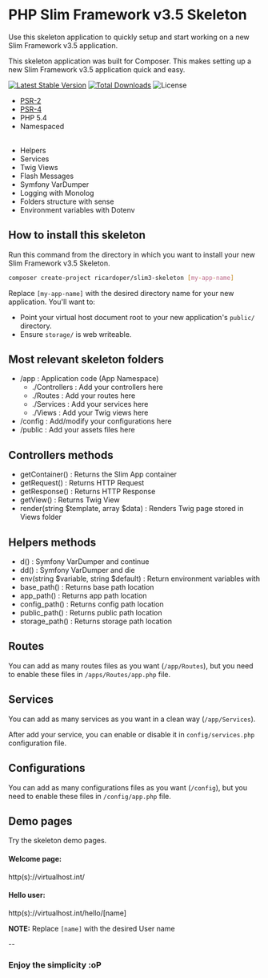 # PHP Slim Framework v3.5 Skeleton

Use this skeleton application to quickly setup and start working on a new Slim Framework v3.5 application.

This skeleton application was built for Composer. This makes setting up a new Slim Framework v3.5 application quick and easy.

[![Latest Stable Version](https://poser.pugx.org/ricardoper/slim3-skeleton/v/stable.svg)](https://packagist.org/packages/slim3-skeleton/twitteroauth) [![Total Downloads](https://poser.pugx.org/ricardoper/slim3-skeleton/downloads.svg)](https://packagist.org/packages/slim3-skeleton/twitteroauth) ![License](https://poser.pugx.org/ricardoper/slim3-skeleton/license.svg)

- [PSR-2](http://www.php-fig.org/psr/psr-2/ "PHP Framework Interop Group")
- [PSR-4](http://www.php-fig.org/psr/psr-4/ "PHP Framework Interop Group")
- PHP 5.4
- Namespaced
<br><br>
+ Helpers
+ Services
+ Twig Views
+ Flash Messages
+ Symfony VarDumper
+ Logging with Monolog
+ Folders structure with sense
+ Environment variables with Dotenv

## How to install this skeleton

Run this command from the directory in which you want to install your new Slim Framework v3.5 Skeleton.

```bash
composer create-project ricardoper/slim3-skeleton [my-app-name]
```

Replace ```[my-app-name]``` with the desired directory name for your new application. You'll want to:
- Point your virtual host document root to your new application's ```public/``` directory.
- Ensure ```storage/``` is web writeable.

## Most relevant skeleton folders

- /app : Application code (App Namespace)
  + ./Controllers : Add your controllers here
  + ./Routes : Add your routes here
  + ./Services : Add your services here
  + ./Views : Add your Twig views here
- /config : Add/modify your configurations here
- /public : Add your assets files here

## Controllers methods

- getContainer() : Returns the Slim App container
- getRequest() : Returns HTTP Request
- getResponse() : Returns HTTP Response
- getView() : Returns Twig View
- render(string $template, array $data) : Renders Twig page stored in Views folder

## Helpers methods

- d() : Symfony VarDumper and continue
- dd() : Symfony VarDumper and die
- env(string $variable, string $default) : Return environment variables with
- base_path() : Returns base path location
- app_path() : Returns app path location
- config_path() : Returns config path location
- public_path() : Returns public path location
- storage_path() : Returns storage path location

## Routes

You can add as many routes files as you want (```/app/Routes```), but you need to enable these files in ```/apps/Routes/app.php``` file.

## Services

You can add as many services as you want in a clean way (```/app/Services```).

After add your service, you can enable or disable it in ```config/services.php``` configuration file.

## Configurations

You can add as many configurations files as you want (```/config```), but you need to enable these files in ```/config/app.php``` file.

## Demo pages

Try the skeleton demo pages.

#### Welcome page:
http(s)://virtualhost.int/

#### Hello user:
http(s)://virtualhost.int/hello/[name]

**NOTE:** Replace ```[name]``` with the desired User name

--

### Enjoy the simplicity :oP
